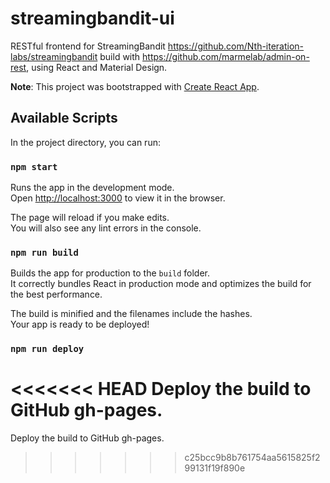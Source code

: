 # streamingbandit-ui

RESTful frontend for StreamingBandit https://github.com/Nth-iteration-labs/streamingbandit build with https://github.com/marmelab/admin-on-rest, using React and Material Design.

**Note**: This project was bootstrapped with [Create React App](https://github.com/facebookincubator/create-react-app).

## Available Scripts

In the project directory, you can run:

### `npm start`

Runs the app in the development mode.<br>
Open [http://localhost:3000](http://localhost:3000) to view it in the browser.

The page will reload if you make edits.<br>
You will also see any lint errors in the console.

### `npm run build`

Builds the app for production to the `build` folder.<br>
It correctly bundles React in production mode and optimizes the build for the best performance.

The build is minified and the filenames include the hashes.<br>
Your app is ready to be deployed!

### `npm run deploy`

<<<<<<< HEAD
Deploy the build to GitHub gh-pages.
=======
Deploy the build to GitHub gh-pages.
>>>>>>> c25bcc9b8b761754aa5615825f299131f19f890e
